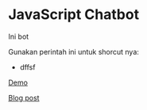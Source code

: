 # JavaScript Chatbot 

Ini bot 

Gunakan perintah ini untuk shorcut nya:
  * dffsf

[Demo](https://sylviapap.github.io/chatbot/)

[Blog post](https://dev.to/sylviapap/make-a-simple-chatbot-with-javascript-1gc)
